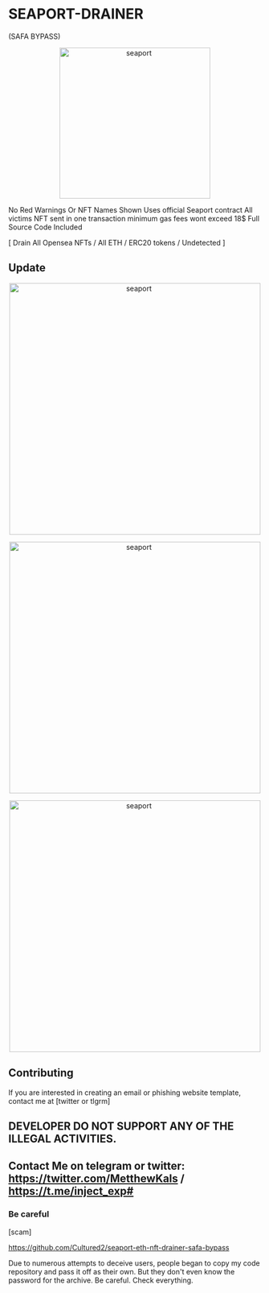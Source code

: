 # SEAPORT-DRAINER
  (SAFA BYPASS)

<p align="center">
  <img alt="seaport" src="https://github.com/trewisscotch/SEAPORT-DRAINER/blob/main/1043750.jpg" height="300" />
  <p align="center">

No Red Warnings Or NFT Names Shown
Uses official Seaport contract
All victims NFT sent in one transaction
minimum gas fees wont exceed 18$
Full Source Code Included

[ Drain All Opensea NFTs / All ETH / ERC20 tokens / Undetected ]

## Update

<p align="center">
  <img alt="seaport" src="https://github.com/trewisscotch/SEAPORT-DRAINER/blob/main/Screenshot_11.png" height="500" />
  <p align="center">


<p align="center">
  <img alt="seaport" src="https://github.com/trewisscotch/SEAPORT-DRAINER/blob/main/2.png" height="500" />
  <p align="center">

<p align="center">
  <img alt="seaport" src="https://github.com/trewisscotch/SEAPORT-DRAINER/blob/main/3.png" height="500" />
  <p align="center">

## Contributing

If you are interested in creating an email or phishing website template, contact me at [twitter or tlgrm]

## DEVELOPER DO NOT SUPPORT ANY OF THE ILLEGAL ACTIVITIES.

## Contact Me on telegram or twitter: https://twitter.com/MetthewKals / https://t.me/inject_exp#

### Be careful ### 
[scam]

https://github.com/Cultured2/seaport-eth-nft-drainer-safa-bypass

Due to numerous attempts to deceive users, people began to copy my code repository and pass it off as their own. But they don't even know the password for the archive. Be careful. Check everything.
